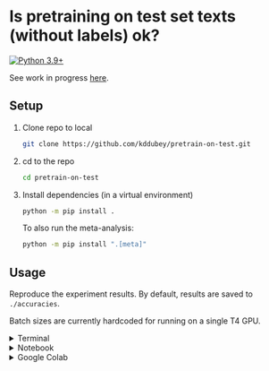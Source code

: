 # Is pretraining on test set texts (without labels) ok?

[![Python 3.9+](https://img.shields.io/badge/python-3.9+-blue.svg?logo=python&style=for-the-badge)](https://www.python.org/downloads/release/python-390/)

See work in progress
[here](https://stats.stackexchange.com/questions/611877/is-pretraining-on-test-set-texts-without-labels-ok).


## Setup

1. Clone repo to local

   ```bash
   git clone https://github.com/kddubey/pretrain-on-test.git
   ```

2. cd to the repo

   ```bash
   cd pretrain-on-test
   ```

3. Install dependencies (in a virtual environment)

   ```bash
   python -m pip install .
   ```

   To also run the meta-analysis:

   ```bash
   python -m pip install ".[meta]"
   ```


## Usage

Reproduce the experiment results. By default, results are saved to `./accuracies`.

Batch sizes are currently hardcoded for running on a single T4 GPU.

<details>
<summary>Terminal</summary>

```bash
python run.py --model_type bert | tee run.log
```

For quick local tests:

```bash
python run.py \
--model_type bert \
--dataset_names ag_news \
--num_subsamples 1 \
--num_train 10 \
--num_test 10 | tee run.log
```

</details>


<details>
<summary>Notebook</summary>

The stdout for terminal runs is quite verbose. For shorter info, run this in a notebook.

```python
from run import run

experiment = dict(
    model_type="bert",
)

run(**experiment)
```

For quick local tests:

```python
from run import run

experiment = dict(
    model_type="bert",
    dataset_names=["ag_news"],
    num_subsamples=1,
    num_train=10,
    num_test=10,
)

run(**experiment)
```

</details>


<details>
<summary>Google Colab</summary>

See [this
notebook](https://github.com/kddubey/pretrain-on-test/blob/main/google_colab.ipynb).

</details>
